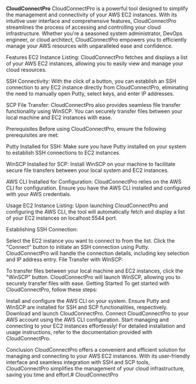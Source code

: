 
**CloudConnectPro**
CloudConnectPro is a powerful tool designed to simplify the management and connectivity of your AWS EC2 instances. With its intuitive user interface and comprehensive features, CloudConnectPro streamlines the process of accessing and controlling your cloud infrastructure. Whether you're a seasoned system administrator, DevOps engineer, or cloud architect, CloudConnectPro empowers you to efficiently manage your AWS resources with unparalleled ease and confidence.

Features
EC2 Instance Listing: CloudConnectPro fetches and displays a list of your AWS EC2 instances, allowing you to easily view and manage your cloud resources.

SSH Connectivity: With the click of a button, you can establish an SSH connection to any EC2 instance directly from CloudConnectPro, eliminating the need to manually open Putty, select keys, and enter IP addresses.

SCP File Transfer: CloudConnectPro also provides seamless file transfer functionality using WinSCP. You can securely transfer files between your local machine and EC2 instances with ease.

Prerequisites
Before using CloudConnectPro, ensure the following prerequisites are met:

Putty Installed for SSH: Make sure you have Putty installed on your system to establish SSH connections to EC2 instances.

WinSCP Installed for SCP: Install WinSCP on your machine to facilitate secure file transfers between your local system and EC2 instances.

AWS CLI Installed for Configuration: CloudConnectPro relies on the AWS CLI for configuration. Ensure you have the AWS CLI installed and configured with your AWS credentials.

Usage
EC2 Instance Listing: Upon launching CloudConnectPro and configuring the AWS CLI, the tool will automatically fetch and display a list of your EC2 instances on localhost:5544 port.

Establishing SSH Connection:

Select the EC2 instance you want to connect to from the list.
Click the "Connect" button to initiate an SSH connection using Putty. CloudConnectPro will handle the connection details, including key selection and IP address entry.
File Transfer with WinSCP:

To transfer files between your local machine and EC2 instances, click the "WinSCP" button. CloudConnectPro will launch WinSCP, allowing you to securely transfer files with ease.
Getting Started
To get started with CloudConnectPro, follow these steps:

Install and configure the AWS CLI on your system.
Ensure Putty and WinSCP are installed for SSH and SCP functionalities, respectively.
Download and launch CloudConnectPro.
Connect CloudConnectPro to your AWS account using the AWS CLI configuration.
Start managing and connecting to your EC2 instances effortlessly!
For detailed installation and usage instructions, refer to the documentation provided with CloudConnectPro.

Conclusion
CloudConnectPro offers a convenient and efficient solution for managing and connecting to your AWS EC2 instances. With its user-friendly interface and seamless integration with SSH and SCP tools, CloudConnectPro simplifies the management of your cloud infrastructure, saving you time and effort.# CloudConnectPro
